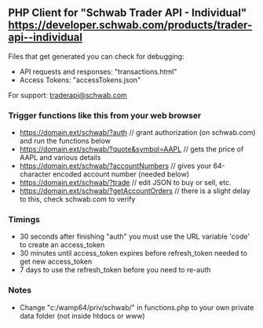 ## PHP Client for "Schwab Trader API - Individual" https://developer.schwab.com/products/trader-api--individual

Files that get generated you can check for debugging: 
* API requests and responses: "transactions.html"
* Access Tokens: "accessTokens.json"
  
For support: traderapi@schwab.com

### Trigger functions like this from your web browser
* https://domain.ext/schwab/?auth // grant authorization (on schwab.com) and run the functions below
* https://domain.ext/schwab/?quote&symbol=AAPL // gets the price of AAPL and various details
* https://domain.ext/schwab/?accountNumbers // gives your 64-character encoded account number (needed below)
* https://domain.ext/schwab/?trade // edit JSON to buy or sell, etc.
* https://domain.ext/schwab/?getAccountOrders // there is a slight delay to this, check schwab.com to verify

### Timings
* 30 seconds after finishing "auth" you must use the URL variable 'code' to create an access_token
* 30 minutes until access_token expires before refresh_token needed to get new access_token
* 7 days to use the refresh_token before you need to re-auth

### Notes
* Change "c:/wamp64/priv/schwab/" in functions.php to your own private data folder (not inside htdocs or www)
